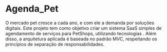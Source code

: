 # Agenda_Pet
O mercado pet cresce a cada ano, e com ele a demanda por soluções digitais. Este projeto tem como objetivo criar um sistema SaaS simples de agendamento de serviços para PetShops, utilizando tecnologias . Além disso, a arquitetura aplicada é baseada no padrão MVC, respeitando os princípios de separação de responsabilidades.
